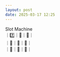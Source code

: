 ```yaml
---
layout: post
date: 2025-03-17 12:25
---
```


Slot Machine<br />
｜7️⃣｜🔔｜💎｜<br />
｜🤡｜🍇｜🍇｜<br />
｜🍇｜🍒｜🤡｜<br />

